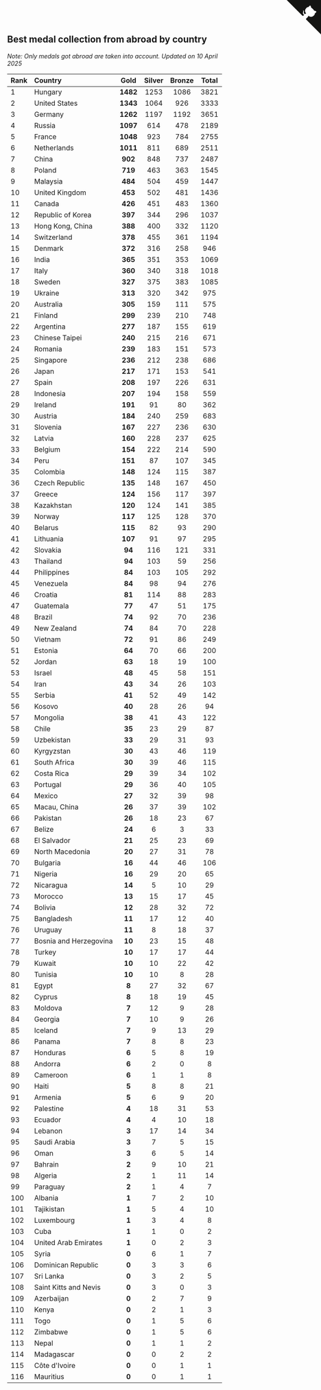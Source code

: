 ## Best medal collection from abroad by country

*Note: Only medals got abroad are taken into account.*
*Updated on 10 April 2025*

| Rank | Country | Gold | Silver | Bronze | Total |
| :--- | :--- | :--: | :--: | :--: | :--: |
| 1 | Hungary | **1482** | 1253 | 1086 | 3821 |
| 2 | United States | **1343** | 1064 | 926 | 3333 |
| 3 | Germany | **1262** | 1197 | 1192 | 3651 |
| 4 | Russia | **1097** | 614 | 478 | 2189 |
| 5 | France | **1048** | 923 | 784 | 2755 |
| 6 | Netherlands | **1011** | 811 | 689 | 2511 |
| 7 | China | **902** | 848 | 737 | 2487 |
| 8 | Poland | **719** | 463 | 363 | 1545 |
| 9 | Malaysia | **484** | 504 | 459 | 1447 |
| 10 | United Kingdom | **453** | 502 | 481 | 1436 |
| 11 | Canada | **426** | 451 | 483 | 1360 |
| 12 | Republic of Korea | **397** | 344 | 296 | 1037 |
| 13 | Hong Kong, China | **388** | 400 | 332 | 1120 |
| 14 | Switzerland | **378** | 455 | 361 | 1194 |
| 15 | Denmark | **372** | 316 | 258 | 946 |
| 16 | India | **365** | 351 | 353 | 1069 |
| 17 | Italy | **360** | 340 | 318 | 1018 |
| 18 | Sweden | **327** | 375 | 383 | 1085 |
| 19 | Ukraine | **313** | 320 | 342 | 975 |
| 20 | Australia | **305** | 159 | 111 | 575 |
| 21 | Finland | **299** | 239 | 210 | 748 |
| 22 | Argentina | **277** | 187 | 155 | 619 |
| 23 | Chinese Taipei | **240** | 215 | 216 | 671 |
| 24 | Romania | **239** | 183 | 151 | 573 |
| 25 | Singapore | **236** | 212 | 238 | 686 |
| 26 | Japan | **217** | 171 | 153 | 541 |
| 27 | Spain | **208** | 197 | 226 | 631 |
| 28 | Indonesia | **207** | 194 | 158 | 559 |
| 29 | Ireland | **191** | 91 | 80 | 362 |
| 30 | Austria | **184** | 240 | 259 | 683 |
| 31 | Slovenia | **167** | 227 | 236 | 630 |
| 32 | Latvia | **160** | 228 | 237 | 625 |
| 33 | Belgium | **154** | 222 | 214 | 590 |
| 34 | Peru | **151** | 87 | 107 | 345 |
| 35 | Colombia | **148** | 124 | 115 | 387 |
| 36 | Czech Republic | **135** | 148 | 167 | 450 |
| 37 | Greece | **124** | 156 | 117 | 397 |
| 38 | Kazakhstan | **120** | 124 | 141 | 385 |
| 39 | Norway | **117** | 125 | 128 | 370 |
| 40 | Belarus | **115** | 82 | 93 | 290 |
| 41 | Lithuania | **107** | 91 | 97 | 295 |
| 42 | Slovakia | **94** | 116 | 121 | 331 |
| 43 | Thailand | **94** | 103 | 59 | 256 |
| 44 | Philippines | **84** | 103 | 105 | 292 |
| 45 | Venezuela | **84** | 98 | 94 | 276 |
| 46 | Croatia | **81** | 114 | 88 | 283 |
| 47 | Guatemala | **77** | 47 | 51 | 175 |
| 48 | Brazil | **74** | 92 | 70 | 236 |
| 49 | New Zealand | **74** | 84 | 70 | 228 |
| 50 | Vietnam | **72** | 91 | 86 | 249 |
| 51 | Estonia | **64** | 70 | 66 | 200 |
| 52 | Jordan | **63** | 18 | 19 | 100 |
| 53 | Israel | **48** | 45 | 58 | 151 |
| 54 | Iran | **43** | 34 | 26 | 103 |
| 55 | Serbia | **41** | 52 | 49 | 142 |
| 56 | Kosovo | **40** | 28 | 26 | 94 |
| 57 | Mongolia | **38** | 41 | 43 | 122 |
| 58 | Chile | **35** | 23 | 29 | 87 |
| 59 | Uzbekistan | **33** | 29 | 31 | 93 |
| 60 | Kyrgyzstan | **30** | 43 | 46 | 119 |
| 61 | South Africa | **30** | 39 | 46 | 115 |
| 62 | Costa Rica | **29** | 39 | 34 | 102 |
| 63 | Portugal | **29** | 36 | 40 | 105 |
| 64 | Mexico | **27** | 32 | 39 | 98 |
| 65 | Macau, China | **26** | 37 | 39 | 102 |
| 66 | Pakistan | **26** | 18 | 23 | 67 |
| 67 | Belize | **24** | 6 | 3 | 33 |
| 68 | El Salvador | **21** | 25 | 23 | 69 |
| 69 | North Macedonia | **20** | 27 | 31 | 78 |
| 70 | Bulgaria | **16** | 44 | 46 | 106 |
| 71 | Nigeria | **16** | 29 | 20 | 65 |
| 72 | Nicaragua | **14** | 5 | 10 | 29 |
| 73 | Morocco | **13** | 15 | 17 | 45 |
| 74 | Bolivia | **12** | 28 | 32 | 72 |
| 75 | Bangladesh | **11** | 17 | 12 | 40 |
| 76 | Uruguay | **11** | 8 | 18 | 37 |
| 77 | Bosnia and Herzegovina | **10** | 23 | 15 | 48 |
| 78 | Turkey | **10** | 17 | 17 | 44 |
| 79 | Kuwait | **10** | 10 | 22 | 42 |
| 80 | Tunisia | **10** | 10 | 8 | 28 |
| 81 | Egypt | **8** | 27 | 32 | 67 |
| 82 | Cyprus | **8** | 18 | 19 | 45 |
| 83 | Moldova | **7** | 12 | 9 | 28 |
| 84 | Georgia | **7** | 10 | 9 | 26 |
| 85 | Iceland | **7** | 9 | 13 | 29 |
| 86 | Panama | **7** | 8 | 8 | 23 |
| 87 | Honduras | **6** | 5 | 8 | 19 |
| 88 | Andorra | **6** | 2 | 0 | 8 |
| 89 | Cameroon | **6** | 1 | 1 | 8 |
| 90 | Haiti | **5** | 8 | 8 | 21 |
| 91 | Armenia | **5** | 6 | 9 | 20 |
| 92 | Palestine | **4** | 18 | 31 | 53 |
| 93 | Ecuador | **4** | 4 | 10 | 18 |
| 94 | Lebanon | **3** | 17 | 14 | 34 |
| 95 | Saudi Arabia | **3** | 7 | 5 | 15 |
| 96 | Oman | **3** | 6 | 5 | 14 |
| 97 | Bahrain | **2** | 9 | 10 | 21 |
| 98 | Algeria | **2** | 1 | 11 | 14 |
| 99 | Paraguay | **2** | 1 | 4 | 7 |
| 100 | Albania | **1** | 7 | 2 | 10 |
| 101 | Tajikistan | **1** | 5 | 4 | 10 |
| 102 | Luxembourg | **1** | 3 | 4 | 8 |
| 103 | Cuba | **1** | 1 | 0 | 2 |
| 104 | United Arab Emirates | **1** | 0 | 2 | 3 |
| 105 | Syria | **0** | 6 | 1 | 7 |
| 106 | Dominican Republic | **0** | 3 | 3 | 6 |
| 107 | Sri Lanka | **0** | 3 | 2 | 5 |
| 108 | Saint Kitts and Nevis | **0** | 3 | 0 | 3 |
| 109 | Azerbaijan | **0** | 2 | 7 | 9 |
| 110 | Kenya | **0** | 2 | 1 | 3 |
| 111 | Togo | **0** | 1 | 5 | 6 |
| 112 | Zimbabwe | **0** | 1 | 5 | 6 |
| 113 | Nepal | **0** | 1 | 1 | 2 |
| 114 | Madagascar | **0** | 0 | 2 | 2 |
| 115 | Côte d'Ivoire | **0** | 0 | 1 | 1 |
| 116 | Mauritius | **0** | 0 | 1 | 1 |


<a href="https://github.com/JustinTimeCuber/wca_statistics" class="github-corner" aria-label="View source on Github"><svg width="80" height="80" viewBox="0 0 250 250" style="fill:#151513; color:#fff; position: absolute; top: 0; border: 0; right: 0;" aria-hidden="true"><path d="M0,0 L115,115 L130,115 L142,142 L250,250 L250,0 Z"></path><path d="M128.3,109.0 C113.8,99.7 119.0,89.6 119.0,89.6 C122.0,82.7 120.5,78.6 120.5,78.6 C119.2,72.0 123.4,76.3 123.4,76.3 C127.3,80.9 125.5,87.3 125.5,87.3 C122.9,97.6 130.6,101.9 134.4,103.2" fill="currentColor" style="transform-origin: 130px 106px;" class="octo-arm"></path><path d="M115.0,115.0 C114.9,115.1 118.7,116.5 119.8,115.4 L133.7,101.6 C136.9,99.2 139.9,98.4 142.2,98.6 C133.8,88.0 127.5,74.4 143.8,58.0 C148.5,53.4 154.0,51.2 159.7,51.0 C160.3,49.4 163.2,43.6 171.4,40.1 C171.4,40.1 176.1,42.5 178.8,56.2 C183.1,58.6 187.2,61.8 190.9,65.4 C194.5,69.0 197.7,73.2 200.1,77.6 C213.8,80.2 216.3,84.9 216.3,84.9 C212.7,93.1 206.9,96.0 205.4,96.6 C205.1,102.4 203.0,107.8 198.3,112.5 C181.9,128.9 168.3,122.5 157.7,114.1 C157.9,116.9 156.7,120.9 152.7,124.9 L141.0,136.5 C139.8,137.7 141.6,141.9 141.8,141.8 Z" fill="currentColor" class="octo-body"></path></svg></a><style>.github-corner:hover .octo-arm{animation:octocat-wave 560ms ease-in-out}@keyframes octocat-wave{0%,100%{transform:rotate(0)}20%,60%{transform:rotate(-25deg)}40%,80%{transform:rotate(10deg)}}@media (max-width:500px){.github-corner:hover .octo-arm{animation:none}.github-corner .octo-arm{animation:octocat-wave 560ms ease-in-out}}</style>
